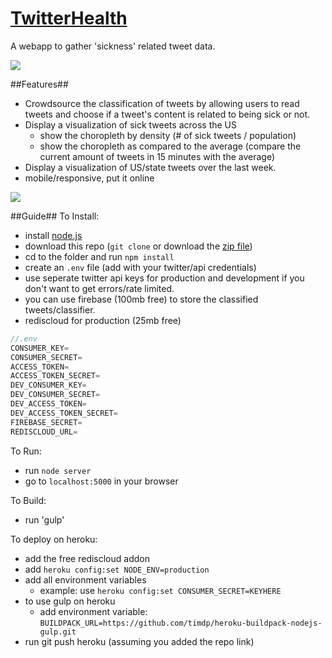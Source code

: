 [TwitterHealth](http://twitterhealth.herokuapp.com/)
============

A webapp to gather 'sickness' related tweet data.

![](http://i4.minus.com/ibmjeJLRAFCB0Q.png)

##Features##
- Crowdsource the classification of tweets by allowing users to read tweets and choose if a tweet's content is related to being sick or not.
- Display a visualization of sick tweets across the US
    - show the choropleth by density (# of sick tweets / population)
    - show the choropleth as compared to the average (compare the current amount of tweets in 15 minutes with the average)
- Display a visualization of US/state tweets over the last week. 
- mobile/responsive, put it online

![](http://i4.minus.com/ipnCkYM5zOHAB.png)

##Guide##
To Install:
- install [node.js](http://nodejs.org/)
- download this repo (`git clone` or download the [zip file](https://github.com/hzoo/tweet-health.git))
- cd to the folder and run `npm install`
- create an `.env` file (add with your twitter/api credentials)
- use seperate twitter api keys for production and development if you don't want to get errors/rate limited.
- you can use firebase (100mb free) to store the classified tweets/classifier.
- rediscloud for production (25mb free)

```javascript
//.env
CONSUMER_KEY=
CONSUMER_SECRET=
ACCESS_TOKEN=
ACCESS_TOKEN_SECRET=
DEV_CONSUMER_KEY=
DEV_CONSUMER_SECRET=
DEV_ACCESS_TOKEN=
DEV_ACCESS_TOKEN_SECRET=
FIREBASE_SECRET=
REDISCLOUD_URL=
```

To Run:
- run `node server`
- go to `localhost:5000` in your browser

To Build:
- run 'gulp'

To deploy on heroku:
- add the free rediscloud addon
- add `heroku config:set NODE_ENV=production`
- add all environment variables
    - example: use `heroku config:set CONSUMER_SECRET=KEYHERE`
- to use gulp on heroku
    - add environment variable: `BUILDPACK_URL=https://github.com/timdp/heroku-buildpack-nodejs-gulp.git`
- run git push heroku (assuming you added the repo link)

